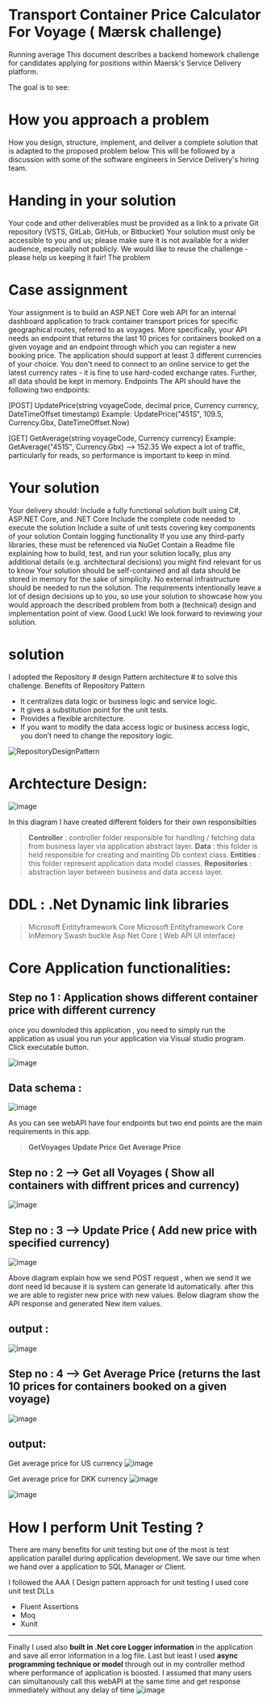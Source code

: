 # Transport Container Price Calculator For Voyage ( Mærsk challenge)

Running average
This document describes a backend homework challenge for candidates applying for positions within
Maersk's Service Delivery platform.

The goal is to see:
# How you approach a problem #
How you design, structure, implement, and deliver a complete solution that is adapted to the proposed
problem below This will be followed by a discussion with some of the software engineers in Service Delivery's hiring team.

# Handing in your solution #
Your code and other deliverables must be provided as a link to a private Git repository (VSTS, GitLab, GitHub, or Bitbucket)
Your solution must only be accessible to you and us; please make sure it is not available for a wider audience, especially not publicly. We would like to reuse the challenge - please help us keeping it fair!
The problem
# Case assignment #
Your assignment is to build an ASP.NET Core web API for an internal dashboard application to track container transport prices for specific geographical routes, referred to as voyages. More specifically, your API needs an endpoint that returns the last 10 prices for containers booked on a given voyage and an
endpoint through which you can register a new booking price.
The application should support at least 3 different currencies of your choice. You don't need to connect to an online service to get the latest currency rates - it is fine to use hard-coded exchange rates. Further, all data should be kept in memory. Endpoints The API should have the following two endpoints:

[POST] UpdatePrice(string voyageCode, decimal price, Currency currency, DateTimeOffset timestamp)
Example: UpdatePrice("451S", 109.5, Currency.Gbx, DateTimeOffset.Now)

[GET] GetAverage(string voyageCode, Currency currency)
Example: GetAverage("451S", Currency.Gbx) --> 152.35
We expect a lot of traffic, particularly for reads, so performance is important to keep in mind.
# Your solution #

Your delivery should:
Include a fully functional solution built using C#, ASP.NET Core, and .NET Core
Include the complete code needed to execute the solution
Include a suite of unit tests covering key components of your solution Contain logging functionality
If you use any third-party libraries, these must be referenced via NuGet
Contain a Readme file explaining how to build, test, and run your solution locally, plus any additional
details (e.g. architectural decisions) you might find relevant for us to know
Your solution should be self-contained and all data should be stored in memory for the sake of simplicity.
No external infrastructure should be needed to run the solution.
The requirements intentionally leave a lot of design decisions up to you, so use your solution to showcase
how you would approach the described problem from both a (technical) design and implementation point of
view.
Good Luck! We look forward to reviewing your solution.

# solution # 
I adopted the Repository # design Pattern architecture # to solve this challenge. 
Benefits of Repository Pattern

- It centralizes data logic or business logic and service logic.
- It gives a substitution point for the unit tests.
- Provides a flexible architecture.
- If you want to modify the data access logic or business access logic, you don’t need to change the repository logic.

![RepositoryDesignPattern](https://user-images.githubusercontent.com/11761314/170886974-2e4df624-878b-4417-99bf-ee8ea8390f58.png)


# Archtecture Design: 

![image](https://user-images.githubusercontent.com/11761314/170886909-21a1337a-55a7-42d4-9cee-9307ee34f01d.png)

In this diagram I have created different folders for their own responsibilties
> **Controller** : controller folder responsible for handling / fetching data from business layer via application abstract layer.
> **Data** : this folder is held responsible for creating and mainting Db context class.
> **Entities** : this folder represent application data model classes. 
> **Repositories** : abstraction layer between business and data access layer.

# DDL : .Net Dynamic link libraries
> Microsoft Entityframework Core 
> Microsoft Entityframework Core InMemory 
> Swash buckle Asp Net Core ( Web API UI interface)

# Core Application functionalities:

## Step no 1 : Application shows different container price with different currency 
once you downloded this application , you need to simply run the application as usual you run your application via Visual studio program. Click executable button.

![image](https://user-images.githubusercontent.com/11761314/170888081-98c4dcdb-e7c8-466c-9c89-d6cca159a1eb.png)

## Data schema :
![image](https://user-images.githubusercontent.com/11761314/170888116-f5f5ccf7-9cc2-4b1c-acb4-347d0a022cbe.png)

As you can see webAPI have four endpoints but two end points are the main requirements in this app.
> **GetVoyages**
> **Update Price**
> **Get Average Price**

## Step no : 2 --> Get all Voyages ( Show all containers with diffrent prices and currency)
![image](https://user-images.githubusercontent.com/11761314/170888442-0b309057-a049-438b-82ad-2d26f7fbd9fb.png)

## Step no : 3 --> Update Price ( Add new price with specified currency)
![image](https://user-images.githubusercontent.com/11761314/170890151-f35f7f3e-a16a-4104-b7a0-1b2f6c525ffa.png)

Above diagram explain how we send POST request , when we send it we dont need Id because it is system can generate Id automatically. after this we are able to register new price with new values. Below diagram show the API response and generated New item values.

## output :
![image](https://user-images.githubusercontent.com/11761314/170890712-4f352b5b-ac8b-4963-b4af-e7cb046f67df.png)

## Step no : 4 --> Get Average Price (returns the last 10 prices for containers booked on a given voyage)
![image](https://user-images.githubusercontent.com/11761314/171035173-4c1c8c44-4687-4650-8611-0524c3f8062a.png)

## output: 
Get average price for US currency 
![image](https://user-images.githubusercontent.com/11761314/171035438-1ad56f99-f0f0-4b61-b954-7517fc1a3266.png)

Get average price for DKK currency 
![image](https://user-images.githubusercontent.com/11761314/171035525-d28abae2-02de-459b-971c-e6bbf07763eb.png)

![image](https://user-images.githubusercontent.com/11761314/171035589-21c994f6-fc7f-40c8-9fe0-57a59aa1c698.png)


# How I perform Unit Testing ? 
There are many benefits for unit testing but one of the most is test application parallel during application development. We save our time when we hand over a application to SQL Manager or Client.

I followed the AAA ( Design pattern approach for unit testing 
I used core unit test DLLs
- Fluent Assertions
- Moq
- Xunit

-------------------------------------------------------------------------------------------------------------------------------

Finally I used also **built in .Net core Logger information** in the application and save all error information in a log file. Last but least I used **async programming technique or model** through out in my controller method where performance of application is boosted. I assumed that many users can simultanously call this webAPI at the same time and get response immediately without any delay of time 
![image](https://user-images.githubusercontent.com/11761314/171040567-929a1b00-587f-4df6-9985-bbc20ee2a513.png)




